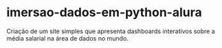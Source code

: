 # imersao-dados-em-python-alura
Criação de um site simples que apresenta dashboards interativos sobre a média salarial na área de dados no mundo.
